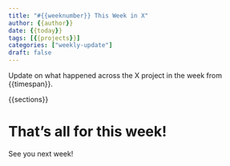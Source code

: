 ```yaml
---
title: "#{{weeknumber}} This Week in X"
author: {{author}}
date: {{today}}
tags: [{{projects}}]
categories: ["weekly-update"]
draft: false
---
```


Update on what happened across the X project in the week from {{timespan}}.

{{sections}}

# That’s all for this week!

See you next week!
